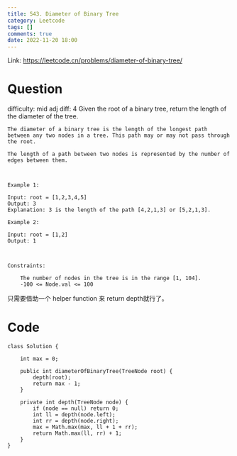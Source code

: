 ```yaml
---
title: 543. Diameter of Binary Tree
category: Leetcode
tags: []
comments: true
date: 2022-11-20 18:00
---
```




Link: https://leetcode.cn/problems/diameter-of-binary-tree/

# Question

difficulty: mid
adj diff: 4
Given the root of a binary tree, return the length of the diameter of the tree.

    The diameter of a binary tree is the length of the longest path between any two nodes in a tree. This path may or may not pass through the root.

    The length of a path between two nodes is represented by the number of edges between them.

    

    Example 1:

    Input: root = [1,2,3,4,5]
    Output: 3
    Explanation: 3 is the length of the path [4,2,1,3] or [5,2,1,3].

    Example 2:

    Input: root = [1,2]
    Output: 1

    

    Constraints:

        The number of nodes in the tree is in the range [1, 104].
        -100 <= Node.val <= 100

只需要借助一个 helper function 来 return depth就行了。

# Code

```
class Solution {
    
    int max = 0;

    public int diameterOfBinaryTree(TreeNode root) {
        depth(root);
        return max - 1;
    }

    private int depth(TreeNode node) {
        if (node == null) return 0;
        int ll = depth(node.left);
        int rr = depth(node.right);
        max = Math.max(max, ll + 1 + rr);
        return Math.max(ll, rr) + 1;
    }
}
```
